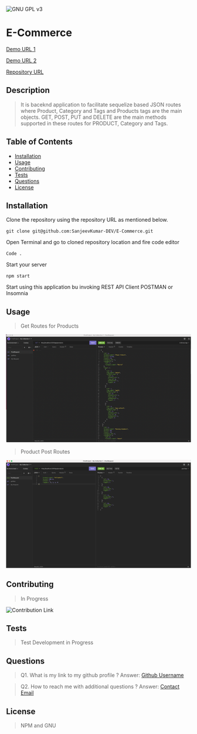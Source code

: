 ![GNU GPL v3](https://img.shields.io/badge/License-GPLv3-blue.svg)
# E-Commerce

[Demo URL 1 ](https://drive.google.com/file/d/1Fi345KGQK-Ep_qhLUxNEqPim4cREhC34/view) 

[Demo URL 2 ](https://drive.google.com/file/d/1kyb21g35obds6lDhqSZL8oN5v4QwhGdp/view) 

[Repository URL ](https://github.com/SanjeevKumar-DEV/E-Commerce)

## Description

> It is baceknd application to facilitate 
> sequelize based JSON routes where Product, 
> Category and Tags and Products tags are the 
> main objects. GET, POST, PUT and DELETE are 
> the main methods supported in these routes 
> for PRODUCT, Category and Tags.  

## Table of Contents

- [Installation](#Installation)
- [Usage](#Usage)
- [Contributing](#Contributing)
- [Tests](#Tests)
- [Questions](#Questions)
- [License](#License)

## Installation

Clone the repository using the repository URL as mentioned below.
```
git clone git@github.com:SanjeevKumar-DEV/E-Commerce.git
```
Open Terminal and go to cloned repository location and fire code editor
```
Code .
```
Start your server
```
npm start
```
Start using this application bu invoking REST API Client POSTMAN or Insomnia 

## Usage

> Get Routes for Products 

![Product Get Routes](./public/assets/Images/productGetRoutes.png) 

> Product Post Routes 

![Product Post Routes](./public/assets/Images/productPostRoutes.png) 


## Contributing

> In Progress 

![Contribution Link](https://www.contributor-covenant.org/) 


## Tests

> Test Development in Progress 

## Questions

> Q1. What is my link to my github profile ? 
Answer: [Github Username](https://github.com/SanjeevKumar-DEV) 

> Q2. How to reach me with additional questions ? 
Answer: [Contact Email](mailto:sanjeevkumar@me.com)

## License

> NPM and GNU
